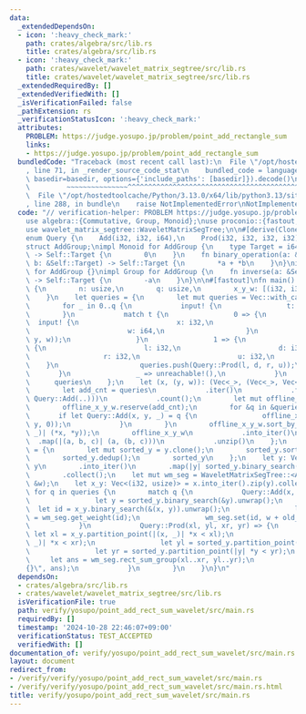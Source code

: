 ```yaml
---
data:
  _extendedDependsOn:
  - icon: ':heavy_check_mark:'
    path: crates/algebra/src/lib.rs
    title: crates/algebra/src/lib.rs
  - icon: ':heavy_check_mark:'
    path: crates/wavelet/wavelet_matrix_segtree/src/lib.rs
    title: crates/wavelet/wavelet_matrix_segtree/src/lib.rs
  _extendedRequiredBy: []
  _extendedVerifiedWith: []
  _isVerificationFailed: false
  _pathExtension: rs
  _verificationStatusIcon: ':heavy_check_mark:'
  attributes:
    PROBLEM: https://judge.yosupo.jp/problem/point_add_rectangle_sum
    links:
    - https://judge.yosupo.jp/problem/point_add_rectangle_sum
  bundledCode: "Traceback (most recent call last):\n  File \"/opt/hostedtoolcache/Python/3.13.0/x64/lib/python3.13/site-packages/onlinejudge_verify/documentation/build.py\"\
    , line 71, in _render_source_code_stat\n    bundled_code = language.bundle(stat.path,\
    \ basedir=basedir, options={'include_paths': [basedir]}).decode()\n          \
    \         ~~~~~~~~~~~~~~~^^^^^^^^^^^^^^^^^^^^^^^^^^^^^^^^^^^^^^^^^^^^^^^^^^^^^^^^^^^^^^^^^^\n\
    \  File \"/opt/hostedtoolcache/Python/3.13.0/x64/lib/python3.13/site-packages/onlinejudge_verify/languages/rust.py\"\
    , line 288, in bundle\n    raise NotImplementedError\nNotImplementedError\n"
  code: "// verification-helper: PROBLEM https://judge.yosupo.jp/problem/point_add_rectangle_sum\n\
    use algebra::{Commutative, Group, Monoid};\nuse proconio::{fastout, input};\n\
    use wavelet_matrix_segtree::WaveletMatrixSegTree;\n\n#[derive(Clone, Copy, Debug)]\n\
    enum Query {\n    Add(i32, i32, i64),\n    Prod(i32, i32, i32, i32),\n}\n\n#[derive(Debug)]\n\
    struct AddGroup;\nimpl Monoid for AddGroup {\n    type Target = i64;\n    fn id_element()\
    \ -> Self::Target {\n        0\n    }\n    fn binary_operation(a: &Self::Target,\
    \ b: &Self::Target) -> Self::Target {\n        *a + *b\n    }\n}\nimpl Commutative\
    \ for AddGroup {}\nimpl Group for AddGroup {\n    fn inverse(a: &Self::Target)\
    \ -> Self::Target {\n        -a\n    }\n}\n\n#[fastout]\nfn main() {\n    input!\
    \ {\n        n: usize,\n        q: usize,\n        x_y_w: [(i32, i32, i64); n],\n\
    \    }\n    let queries = {\n        let mut queries = Vec::with_capacity(q);\n\
    \        for _ in 0..q {\n            input! {\n                t: i32,\n    \
    \        }\n            match t {\n                0 => {\n                  \
    \  input! {\n                        x: i32,\n                        y: i32,\n\
    \                        w: i64,\n                    }\n                    queries.push(Query::Add(x,\
    \ y, w));\n                }\n                1 => {\n                    input!\
    \ {\n                        l: i32,\n                        d: i32,\n      \
    \                  r: i32,\n                        u: i32,\n                \
    \    }\n                    queries.push(Query::Prod(l, d, r, u));\n         \
    \       }\n                _ => unreachable!(),\n            }\n        }\n  \
    \      queries\n    };\n    let (x, (y, w)): (Vec<_>, (Vec<_>, Vec<_>)) = {\n\
    \        let add_cnt = queries\n            .iter()\n            .filter(|q| matches!(q,\
    \ Query::Add(..)))\n            .count();\n        let mut offline_x_y_w = x_y_w.clone();\n\
    \        offline_x_y_w.reserve(add_cnt);\n        for &q in &queries {\n     \
    \       if let Query::Add(x, y, _) = q {\n                offline_x_y_w.push((x,\
    \ y, 0));\n            }\n        }\n        offline_x_y_w.sort_by_key(|(x, y,\
    \ _)| (*x, *y));\n        offline_x_y_w\n            .into_iter()\n          \
    \  .map(|(a, b, c)| (a, (b, c)))\n            .unzip()\n    };\n    let sorted_y\
    \ = {\n        let mut sorted_y = y.clone();\n        sorted_y.sort_unstable();\n\
    \        sorted_y.dedup();\n        sorted_y\n    };\n    let y: Vec<usize> =\
    \ y\n        .into_iter()\n        .map(|y| sorted_y.binary_search(&y).unwrap())\n\
    \        .collect();\n    let mut wm_seg = WaveletMatrixSegTree::<AddGroup>::from_weight(&y,\
    \ &w);\n    let x_y: Vec<(i32, usize)> = x.into_iter().zip(y).collect();\n   \
    \ for q in queries {\n        match q {\n            Query::Add(x, y, w) => {\n\
    \                let y = sorted_y.binary_search(&y).unwrap();\n              \
    \  let id = x_y.binary_search(&(x, y)).unwrap();\n                let old_weight\
    \ = wm_seg.get_weight(id);\n                wm_seg.set(id, w + old_weight);\n\
    \            }\n            Query::Prod(xl, yl, xr, yr) => {\n               \
    \ let xl = x_y.partition_point(|(x, _)| *x < xl);\n                let xr = x_y.partition_point(|(x,\
    \ _)| *x < xr);\n                let yl = sorted_y.partition_point(|y| *y < yl);\n\
    \                let yr = sorted_y.partition_point(|y| *y < yr);\n           \
    \     let ans = wm_seg.rect_sum_group(xl..xr, yl..yr);\n                println!(\"\
    {}\", ans);\n            }\n        }\n    }\n}\n"
  dependsOn:
  - crates/algebra/src/lib.rs
  - crates/wavelet/wavelet_matrix_segtree/src/lib.rs
  isVerificationFile: true
  path: verify/yosupo/point_add_rect_sum_wavelet/src/main.rs
  requiredBy: []
  timestamp: '2024-10-28 22:46:07+09:00'
  verificationStatus: TEST_ACCEPTED
  verifiedWith: []
documentation_of: verify/yosupo/point_add_rect_sum_wavelet/src/main.rs
layout: document
redirect_from:
- /verify/verify/yosupo/point_add_rect_sum_wavelet/src/main.rs
- /verify/verify/yosupo/point_add_rect_sum_wavelet/src/main.rs.html
title: verify/yosupo/point_add_rect_sum_wavelet/src/main.rs
---
```

